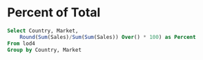 # Percent of Total

```sql
Select Country, Market,
    Round(Sum(Sales)/Sum(Sum(Sales)) Over() * 100) as Percent
From lod4
Group by Country, Market
```

